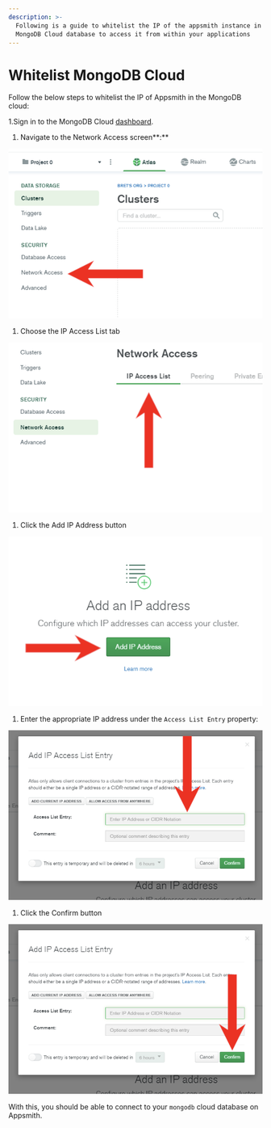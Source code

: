 ```yaml
---
description: >-
  Following is a guide to whitelist the IP of the appsmith instance in your
  MongoDB Cloud database to access it from within your applications
---
```


# Whitelist MongoDB Cloud

Follow the below steps to whitelist the IP of Appsmith in the MongoDB cloud:

1.Sign in to the MongoDB Cloud [dashboard](https://account.mongodb.com/account/login).

1. Navigate to the Network Access screen\*\*:\*\*

![](<../../.gitbook/assets/image (20).png>)

1. Choose the IP Access List tab

![](<../../.gitbook/assets/image (21).png>)

1. Click the Add IP Address button

![](<../../.gitbook/assets/image (22).png>)

1. Enter the appropriate IP address under the `Access List Entry` property:

![](<../../.gitbook/assets/image (23).png>)

1. Click the Confirm button

![](<../../.gitbook/assets/image (24).png>)

With this, you should be able to connect to your `mongodb` cloud database on Appsmith.
